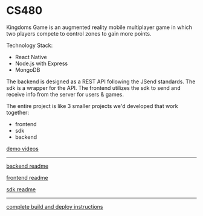 # CS480

Kingdoms Game is an augmented reality mobile multiplayer game in which two 
players compete to control zones to gain more points.

Technology Stack:
- React Native
- Node.js with Express
- MongoDB

The backend is designed as a REST API following the JSend 
standards. The sdk is a wrapper for the API. 
The frontend utilizes the sdk to
send and receive info from the server for users & games.

The entire project is like 3 smaller projects we'd developed
that work together:
- frontend
- sdk
- backend

[demo videos](https://www.youtube.com/playlist?list=PLQRGmPzigd22IQc9WlHTZEykF5Z26iejd)

---

[backend readme](backend/README.md)

[frontend readme](frontend/README.md)

[sdk readme](sdk/README.md)

---

[complete build and deploy instructions]()
